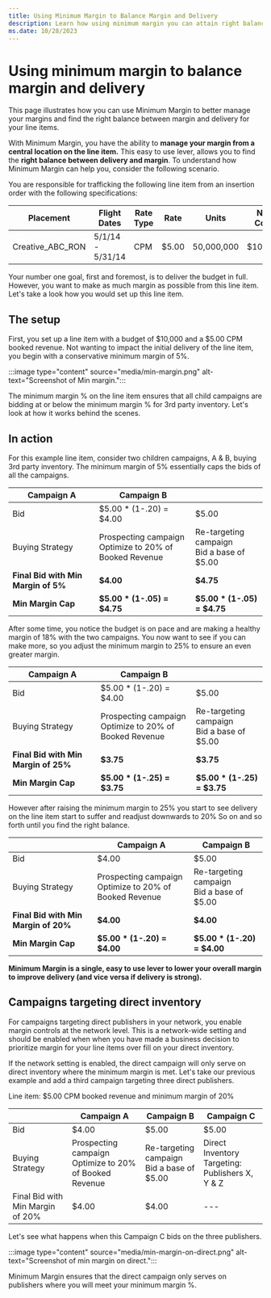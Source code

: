 ```yaml
---
title: Using Minimum Margin to Balance Margin and Delivery
description: Learn how using minimum margin you can attain right balance between delivery and margin. This page explores steps to set up the line item so that you make as much margin as possible to deliver the budget in full.
ms.date: 10/28/2023
---
```



# Using minimum margin to balance margin and delivery

This page illustrates how you can use Minimum Margin to better manage your margins and find the right balance between margin and delivery for your line items.

With Minimum Margin, you have the ability to **manage your margin from a central location on the line item.** This easy to use lever, allows you to find the **right balance between delivery and margin**. To understand how Minimum Margin can help you, consider the following scenario.

You are responsible for trafficking the following line item from an insertion order with the following specifications:

| Placement | Flight Dates | Rate Type | Rate | Units | Net Cost |
|--|--|--|--|--|--|
| Creative_ABC_RON | 5/1/14 - 5/31/14 | CPM | $5.00 | 50,000,000 | $10,000 |

Your number one goal, first and foremost, is to deliver the budget in full. However, you want to make as much margin as possible from this line item. Let's take a look how you would set up this line item.

## The setup

First, you set up a line item with a budget of $10,000 and a $5.00 CPM booked revenue. Not wanting to impact the initial delivery of the line item, you begin with a conservative minimum margin of 5%.

:::image type="content" source="media/min-margin.png" alt-text="Screenshot of Min margin.":::

The minimum margin % on the line item ensures that all child campaigns are bidding at or below the minimum margin % for 3rd party inventory. Let's look at how it works behind the scenes.

## In action

For this example line item, consider two children campaigns, A & B, buying 3rd party inventory. The minimum margin of 5% essentially caps the bids of all the campaigns.

| Campaign A | Campaign B |  |
|--|--|--|
| Bid | $5.00 * (1-.20) = $4.00 | $5.00 |
| Buying Strategy | Prospecting campaign <br>Optimize to 20% of Booked Revenue | Re-targeting campaign <br>Bid a base of $5.00 |
| **Final Bid with Min Margin of 5%** | **$4.00** | **$4.75** |
| **Min Margin Cap** | **$5.00 * (1-.05) = $4.75** | **$5.00 * (1-.05) = $4.75** |

After some time, you notice the budget is on pace and are making a healthy margin of 18% with the two campaigns. You now want to see if you can make more, so you adjust the minimum margin to 25% to ensure an even greater margin.

| Campaign A | Campaign B |  |
|--|--|--|
| Bid | $5.00 * (1-.20) = $4.00 | $5.00 |
| Buying Strategy | Prospecting campaign <br>Optimize to 20% of Booked Revenue | Re-targeting campaign <br>Bid a base of $5.00 |
| **Final Bid with Min Margin of 25%** | **$3.75** | **$3.75** |
| **Min Margin Cap** | **$5.00 * (1-.25) = $3.75** | **$5.00 * (1-.25) = $3.75** |

However after raising the minimum margin to 25% you start to see delivery on the line item start to suffer and readjust downwards to 20% So on and so forth until you find the right balance.

|  | Campaign A | Campaign B |
|--|--|--|
| Bid | $4.00 | $5.00 |
| Buying Strategy | Prospecting campaign <br>Optimize to 20% of Booked Revenue | Re-targeting campaign <br>Bid a base of $5.00 |
| **Final Bid with Min Margin of 20%** | **$4.00** | **$4.00** |
| **Min Margin Cap** | **$5.00 * (1-.20) = $4.00** | **$5.00 * (1-.20) = $4.00** |

**Minimum Margin is a single, easy to use lever to lower your overall margin to improve delivery (and vice versa if delivery is strong).**

## Campaigns targeting direct inventory

For campaigns targeting direct publishers in your network, you enable margin controls at the network level. This is a network-wide setting and should be enabled when when you have made a business decision to prioritize margin for your line items over fill on your direct inventory.

If the network setting is enabled, the direct campaign will only serve on direct inventory where the minimum margin is met. Let's take our previous example and add a third campaign targeting three direct publishers.

Line item: $5.00 CPM booked revenue and minimum margin of 20%

|  | Campaign A | Campaign B | Campaign C |
|--|--|--|--|
| Bid | $4.00 | $5.00 | $5.00 |
| Buying Strategy | Prospecting campaign <br>Optimize to 20% of Booked Revenue | Re-targeting campaign <br>Bid a base of $5.00 | Direct Inventory<br>Targeting: Publishers X, Y & Z |
| Final Bid with Min Margin of 20% | $4.00 | $4.00 | --- |

Let's see what happens when this Campaign C bids on the three publishers.

:::image type="content" source="media/min-margin-on-direct.png" alt-text="Screenshot of min margin on direct.":::

Minimum Margin ensures that the direct campaign only serves on publishers where you will meet your minimum margin %.
